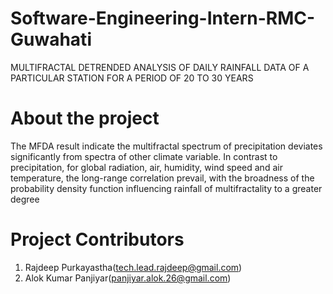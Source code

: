 # Software-Engineering-Intern-RMC-Guwahati
MULTIFRACTAL DETRENDED ANALYSIS OF DAILY RAINFALL DATA OF A PARTICULAR STATION FOR A PERIOD OF 20 TO 30 YEARS

# About the project
The MFDA result indicate the multifractal spectrum of precipitation deviates significantly from spectra of other climate variable. In contrast to precipitation, for global radiation, air, humidity, wind speed and air temperature, the long-range correlation prevail, with the broadness of the probability density function influencing rainfall of multifractality to a greater degree

# Project Contributors
1. Rajdeep Purkayastha(tech.lead.rajdeep@gmail.com)
2. Alok Kumar Panjiyar(panjiyar.alok.26@gmail.com)
